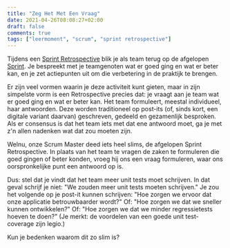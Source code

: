 ```yaml
---
title: "Zeg Het Met Een Vraag"
date: 2021-04-26T08:08:27+02:00
draft: false
comments: true
tags: ["leermoment", "scrum", "sprint retrospective"]
---
```


Tijdens een [Sprint Retrospective](https://www.scrum.org/resources/what-is-a-sprint-retrospective) blik je als team terug op de afgelopen [Sprint](https://www.scrum.org/resources/what-is-a-sprint-in-scrum). Je bespreekt met je teamgenoten wat er goed ging en wat er beter kan, en je zet actiepunten uit om die verbetering in de praktijk te brengen.


Er zijn veel vormen waarin je deze activiteit kunt gieten, maar in zijn simpelste vorm is een Retrospective precies dat: je vraagt aan je team wat er goed ging en wat er beter kan. Het team formuleert, meestal individueel, haar antwoorden. Deze worden traditioneel op post-its (of, sinds kort, een digitale variant daarvan) geschreven, gedeeld en gezamenlijk besproken. Als er consensus is dat het team iets met dat ene antwoord moet, ga je met z'n allen nadenken wat dat zou moeten zijn.


Welnu, onze Scrum Master deed iets heel slims, de afgelopen Sprint Retrospective. In plaats van het team te vragen de zaken te formuleren die goed gingen of beter konden, vroeg hij ons een vraag formuleren, waar ons oorspronkelijke punt een antwoord op is.


Dus: stel dat je vindt dat het team meer unit tests moet schrijven. In dat geval schrijf je niet: "We zouden meer unit tests moeten schrijven." Je zou het volgende op je post-it kunnen schrijven: "Hoe zorgen we ervoor dat onze applicatie betrouwbaarder wordt?" Of: "Hoe zorgen we dat we sneller kunnen ontwikkelen?" Of: "Hoe zorgen we dat we minder regressietests hoeven te doen?" (Je merkt: de voordelen van een goede unit test-coverage zijn legio.)


Kun je bedenken waarom dit zo slim is?
